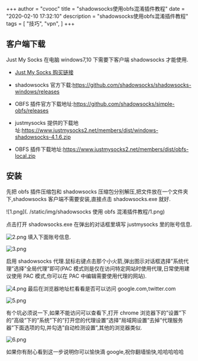 +++
author = "cvooc"
title = "shadowsocks使用obfs混淆插件教程"
date = "2020-02-10 17:32:10"
description = "shadowsocks使用obfs混淆插件教程"
tags = [
    "技巧",
    "vpn",
]
+++

## **客户端下载**

Just My Socks 在电脑 windows7,10 下需要下客户端 shadowsocks 才能使用.

-   [Just My Socks 购买链接 ](https://justmysocks.net/members/aff.php?aff=10673)

-   shadowsocks 官方下载:https://github.com/shadowsocks/shadowsocks-windows/releases
-   OBFS 插件官方下载地址:https://github.com/shadowsocks/simple-obfs/releases
-   justmysocks 提供的下载地址:https://www.justmysocks2.net/members/dist/windows-shadowsocks-4.1.6.zip
-   OBFS 插件下载地址:https://www.justmysocks2.net/members/dist/obfs-local.zip

## **安装**

先把 obfs 插件压缩包和 shadowsocks 压缩包分别解压,把文件放在一个文件夹下,shadowsocks 客户端不需要安装,直接点击 shadowsocks.exe 就好.

![1.png](. /static/img/shadowsocks 使用 obfs 混淆插件教程/1.png)

点击打开 shadowsocks.exe 在弹出的对话框里填写 justmysocks 里的账号信息.

![2.png](/static/img/shadowsocks使用obfs混淆插件教程/2.png)
填入下面账号信息.

![3.png](/static/img/shadowsocks使用obfs混淆插件教程/3.png)

启用 shadowsocks 代理.鼠标右键点击那个小火箭,弹出图示对话框选择”系统代理”选择”全局代理”即可(PAC 模式则是仅在访问特定网站时使用代理,日常使用建议使用 PAC 模式,你可以在 PAC 中编辑需要使用代理的网站).

![4.png](/static/img/shadowsocks使用obfs混淆插件教程/4.png)
最后在浏览器地址栏看看是否可以访问 google.com,twitter.com

![5.png](/static/img/shadowsocks使用obfs混淆插件教程/5.png)

有个坑必须说一下,如果不能访问可以查看下,打开 chrome 浏览器下的”设置”下的”高级”下的”系统”下的”打开您的代理设置”选择”局域网设置”去掉”代理服务器”下面选项的勾,并勾选”自动检测设置”,其他的浏览器类似.

![6.png](/static/img/shadowsocks使用obfs混淆插件教程/6.png)

如果你有耐心看到这一步说明你可以愉快滴 google,祝你翻墙愉快,哈哈哈哈哈
